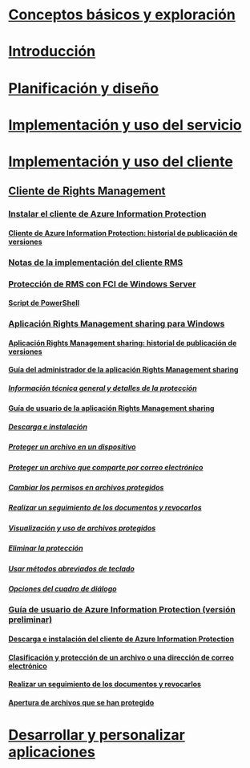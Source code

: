 # [Conceptos básicos y exploración](/information-protection/understand-explore/what-is-information-protection)
# [Introducción](/information-protection/get-started/requirements-azure-rms)
# [Planificación y diseño](/information-protection/plan-design/deployment-roadmap)
# [Implementación y uso del servicio](/information-protection/deploy-use/activate-service)
# [Implementación y uso del cliente](use-client.md)
## [Cliente de Rights Management](use-client.md)
### [Instalar el cliente de Azure Information Protection](info-protect-client.md)
#### [Cliente de Azure Information Protection: historial de publicación de versiones](client-version-release-history.md)
### [Notas de la implementación del cliente RMS](client-deployment-notes.md)
### [Protección de RMS con FCI de Windows Server](configure-fci.md)
#### [Script de PowerShell](fci-script.md)
### [Aplicación Rights Management sharing para Windows](sharing-app-windows.md)
#### [Aplicación Rights Management sharing: historial de publicación de versiones](sharing-app-version-release-history.md)
#### [Guía del administrador de la aplicación Rights Management sharing](sharing-app-admin-guide.md)
##### [Información técnica general y detalles de la protección](sharing-app-admin-guide-technical.md)
#### [Guía de usuario de la aplicación Rights Management sharing](sharing-app-user-guide.md)
##### [Descarga e instalación](install-sharing-app.md)
##### [Proteger un archivo en un dispositivo](sharing-app-protect-in-place.md)
##### [Proteger un archivo que comparte por correo electrónico](sharing-app-protect-by-email.md)
##### [Cambiar los permisos en archivos protegidos](sharing-app-reprotect-files.md)
##### [Realizar un seguimiento de los documentos y revocarlos](sharing-app-track-revoke.md)
##### [Visualización y uso de archivos protegidos](sharing-app-view-use-files.md)
##### [Eliminar la protección](sharing-app-remove-protection.md)
##### [Usar métodos abreviados de teclado](sharing-app-keyboard-shortcuts.md)
##### [Opciones del cuadro de diálogo](sharing-app-dialog-box.md)
### [Guía de usuario de Azure Information Protection (versión preliminar)](client-user-guide.md)
#### [Descarga e instalación del cliente de Azure Information Protection](install-client-app.md)
#### [Clasificación y protección de un archivo o una dirección de correo electrónico](client-classify-protect.md)
#### [Realizar un seguimiento de los documentos y revocarlos](client-track-revoke.md)
#### [Apertura de archivos que se han protegido](client-view-use-files.md)
# [Desarrollar y personalizar aplicaciones](/information-protection/develop/developers-guide)


<!--HONumber=Jan17_HO2-->


